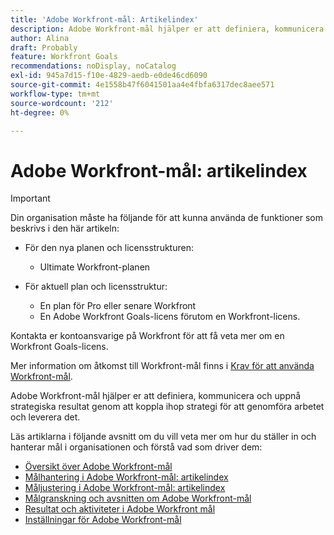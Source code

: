 ```yaml
---
title: 'Adobe Workfront-mål: Artikelindex'
description: Adobe Workfront-mål hjälper er att definiera, kommunicera och uppnå strategiska resultat genom att koppla ihop strategi för att genomföra arbetet och leverera det. Läs artiklarna i följande avsnitt för att lära dig hur du ställer in och hanterar mål i organisationen och för att förstå vad som driver dem.
author: Alina
draft: Probably
feature: Workfront Goals
recommendations: noDisplay, noCatalog
exl-id: 945a7d15-f10e-4829-aedb-e0de46cd6090
source-git-commit: 4e1558b47f6041501aa4e4fbfa6317dec8aee571
workflow-type: tm+mt
source-wordcount: '212'
ht-degree: 0%

---
```


# Adobe Workfront-mål: artikelindex

<!--Audited: 04/2025-->

>[!IMPORTANT]
>
>Din organisation måste ha följande för att kunna använda de funktioner som beskrivs i den här artikeln:
>
>* För den nya planen och licensstrukturen:
>
>   * Ultimate Workfront-planen
>    
>* För aktuell plan och licensstruktur:
>
>   * En plan för Pro eller senare Workfront
>   * En Adobe Workfront Goals-licens förutom en Workfront-licens.
>
>Kontakta er kontoansvarige på Workfront för att få veta mer om en Workfront Goals-licens.
> 
>Mer information om åtkomst till Workfront-mål finns i [Krav för att använda Workfront-mål](/help/quicksilver/workfront-goals/goal-management/access-needed-for-wf-goals.md).


Adobe Workfront-mål hjälper er att definiera, kommunicera och uppnå strategiska resultat genom att koppla ihop strategi för att genomföra arbetet och leverera det.

Läs artiklarna i följande avsnitt om du vill veta mer om hur du ställer in och hanterar mål i organisationen och förstå vad som driver dem:

* [Översikt över Adobe Workfront-mål](../workfront-goals/goal-management/wf-goals-overview.md)
* [Målhantering i Adobe Workfront-mål: artikelindex](../workfront-goals/goal-management/goal-management.md)
* [Måljustering i Adobe Workfront-mål: artikelindex](../workfront-goals/goal-alignment/goal-alignment.md)
* [Målgranskning och avsnitten om Adobe Workfront-mål](../workfront-goals/goal-review-and-workfront-goals-sections/goal-review-wf-goals-sections.md)
* [Resultat och aktiviteter i Adobe Workfront mål](../workfront-goals/results-and-activities/results-and-activities.md)
* [Inställningar för Adobe Workfront-mål](../workfront-goals/workfront-goals-settings/wf-goals-settings.md)

<!--
<li>Tips, tricks, and troubleshooting for Workfront Goals (might come after GA)</li>
-->



